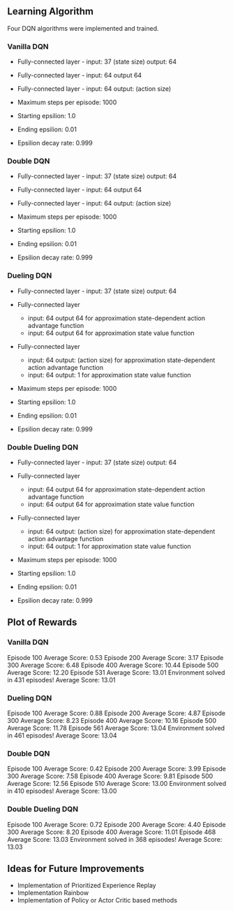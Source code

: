 ## Learning Algorithm
Four DQN algorithms were implemented and trained.

### Vanilla DQN

- Fully-connected layer - input: 37 (state size) output: 64
- Fully-connected layer - input: 64 output 64
- Fully-connected layer - input: 64 output: (action size)

- Maximum steps per episode: 1000
- Starting epsilion: 1.0
- Ending epsilion: 0.01
- Epsilion decay rate: 0.999

### Double DQN

- Fully-connected layer - input: 37 (state size) output: 64
- Fully-connected layer - input: 64 output 64
- Fully-connected layer - input: 64 output: (action size)

- Maximum steps per episode: 1000
- Starting epsilion: 1.0
- Ending epsilion: 0.01
- Epsilion decay rate: 0.999


### Dueling DQN

- Fully-connected layer - input: 37 (state size) output: 64

- Fully-connected layer
    - input: 64 output 64 for approximation state-dependent action advantage function
    - input: 64 output 64 for approximation state value function
- Fully-connected layer
    - input: 64 output: (action size)  for approximation state-dependent action advantage function
    - input: 64 output: 1  for approximation state value function

- Maximum steps per episode: 1000
- Starting epsilion: 1.0
- Ending epsilion: 0.01
- Epsilion decay rate: 0.999

### Double Dueling DQN

- Fully-connected layer - input: 37 (state size) output: 64

- Fully-connected layer
    - input: 64 output 64 for approximation state-dependent action advantage function
    - input: 64 output 64 for approximation state value function
- Fully-connected layer
    - input: 64 output: (action size)  for approximation state-dependent action advantage function
    - input: 64 output: 1  for approximation state value function

- Maximum steps per episode: 1000
- Starting epsilion: 1.0
- Ending epsilion: 0.01
- Epsilion decay rate: 0.999


## Plot of Rewards
### Vanilla DQN
Episode 100	Average Score: 0.53
Episode 200	Average Score: 3.17
Episode 300	Average Score: 6.48
Episode 400	Average Score: 10.44
Episode 500	Average Score: 12.20
Episode 531	Average Score: 13.01
Environment solved in 431 episodes!	Average Score: 13.01

### Dueling DQN
Episode 100	Average Score: 0.88
Episode 200	Average Score: 4.87
Episode 300	Average Score: 8.23
Episode 400	Average Score: 10.16
Episode 500	Average Score: 11.78
Episode 561	Average Score: 13.04
Environment solved in 461 episodes!	Average Score: 13.04

### Double DQN
Episode 100	Average Score: 0.42
Episode 200	Average Score: 3.99
Episode 300	Average Score: 7.58
Episode 400	Average Score: 9.81
Episode 500	Average Score: 12.56
Episode 510	Average Score: 13.00
Environment solved in 410 episodes!	Average Score: 13.00

### Double Dueling DQN
Episode 100	Average Score: 0.72
Episode 200	Average Score: 4.40
Episode 300	Average Score: 8.20
Episode 400	Average Score: 11.01
Episode 468	Average Score: 13.03
Environment solved in 368 episodes!	Average Score: 13.03

## Ideas for Future Improvements
- Implementation of Prioritized Experience Replay
- Implementation Rainbow
- Implementation of Policy or Actor Critic based methods
